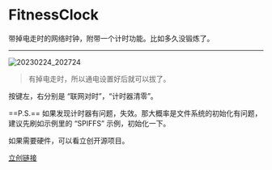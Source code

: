 # FitnessClock
带掉电走时的网络时钟，附带一个计时功能。比如多久没锻炼了。

---

![20230224_202724](https://imgforfeoar-1312132618.cos.ap-shanghai.myqcloud.com/markdown/202302242204385.jpg)

> 有掉电走时，所以通电设置好后就可以拔了。

按键左，右分别是 “联网对时”，“计时器清零”。

==P.S.== 如果发现计时器有问题，失效。那大概率是文件系统的初始化有问题，建议先刷如示例里的 “SPIFFS” 示例，初始化一下。

如果需要硬件，可以看立创开源项目。

[立创链接](https://oshwhub.com/feoar/wc_v4)
